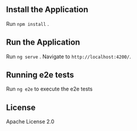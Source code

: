 ## Install the Application

Run `npm install` . 

## Run the Application

Run `ng serve` . Navigate to `http://localhost:4200/`.

## Running e2e tests

Run `ng e2e` to execute the e2e tests

## License

Apache License 2.0
